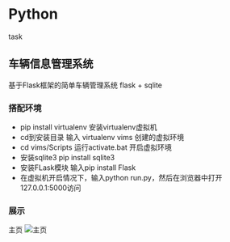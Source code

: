 # Python
task
## 车辆信息管理系统
基于Flask框架的简单车辆管理系统
flask + sqlite
### 搭配环境
* pip install virtualenv 安装virtualenv虚拟机
* cd到安装目录 输入  virtualenv vims  创建的虚拟环境
* cd vims/Scripts  运行activate.bat  开启虚拟环境
* 安装sqlite3  pip install sqlite3 
* 安装FLask模块 输入pip install Flask
* 在虚拟机开启情况下，输入python run.py，然后在浏览器中打开127.0.0.1:5000访问
### 展示
主页
![主页](“https://github.com/PrideZH/Python/raw/master/images/主页.png”)
